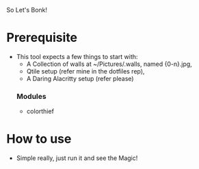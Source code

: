 So Let's Bonk!

# Prerequisite
- This tool expects a few things to start with:
    - A Collection of walls at ~/Pictures/.walls, named {0-n}.jpg,
    - Qtile setup (refer mine in the dotfiles rep),
    - A Daring Alacritty setup (refer please)
  ### Modules
    -  colorthief
# How to use
- Simple really, just run it and see the Magic!
